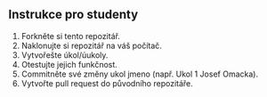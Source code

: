 ## Instrukce pro studenty




1. Forkněte si tento repozitář.
2. Naklonujte si repozitář na váš počítač.
3. Vytvořešte úkol/úukoly.
4. Otestujte jejich funkčnost.
5. Commitněte své změny ukol jmeno (např. Ukol 1 Josef Omacka).
6. Vytvořte pull request do původního repozitáře.
